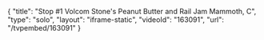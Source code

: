 {
    "title": "Stop #1 Volcom Stone's Peanut Butter and Rail Jam Mammoth, C",
    "type": "solo",
    "layout": "iframe-static",
    "videoId": "163091",
    "url": "\/tvpembed\/163091"
}